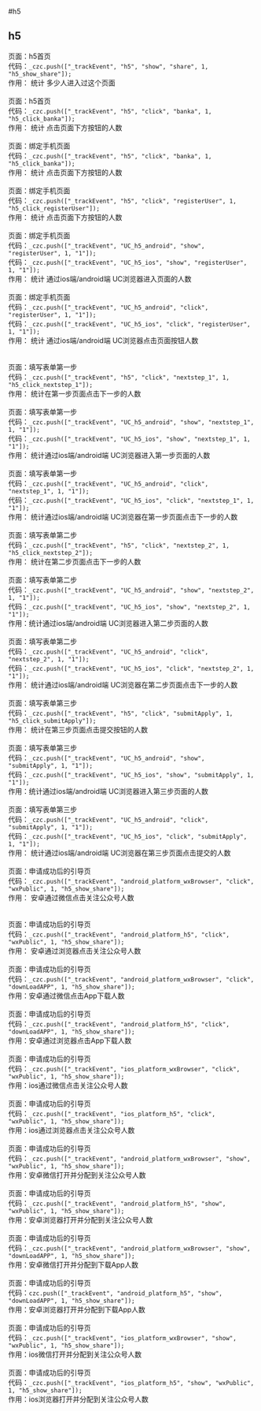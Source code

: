 #h5

## h5
页面：h5首页  
代码：`_czc.push(["_trackEvent", "h5", "show", "share", 1, "h5_show_share"]);`  
作用： 统计 多少人进入过这个页面  
 <br /> 
页面：h5首页  
代码：`_czc.push(["_trackEvent", "h5", "click", "banka", 1, "h5_click_banka"]);`  
作用： 统计 点击页面下方按钮的人数   
<br /> 
页面：绑定手机页面  
代码：`_czc.push(["_trackEvent", "h5", "click", "banka", 1, "h5_click_banka"]);`  
作用： 统计 点击页面下方按钮的人数   
<br /> 
页面：绑定手机页面  
代码：`_czc.push(["_trackEvent", "h5", "click", "registerUser", 1, "h5_click_registerUser"]);`    
作用： 统计 点击页面下方按钮的人数       
<br />
页面：绑定手机页面   
代码：`_czc.push(["_trackEvent", "UC_h5_android", "show", "registerUser", 1, "1"]);`     
代码：`_czc.push(["_trackEvent", "UC_h5_ios", "show", "registerUser", 1, "1"]);`   
作用： 统计 通过ios端/android端 UC浏览器进入页面的人数       
<br />
页面：绑定手机页面   
代码：`_czc.push(["_trackEvent", "UC_h5_android", "click", "registerUser", 1, "1"]);`     
代码：`_czc.push(["_trackEvent", "UC_h5_ios", "click", "registerUser", 1, "1"]);`   
作用： 统计 通过ios端/android端 UC浏览器点击页面按钮人数       
<br />  
页面：填写表单第一步    
代码：`_czc.push(["_trackEvent", "h5", "click", "nextstep_1", 1, "h5_click_nextstep_1"]);`      
作用： 统计在第一步页面点击下一步的人数      
<br /> 
页面：填写表单第一步    
代码：`_czc.push(["_trackEvent", "UC_h5_android", "show", "nextstep_1", 1, "1"]);`     
代码：`_czc.push(["_trackEvent", "UC_h5_ios", "show", "nextstep_1", 1, "1"]);`     
作用： 统计通过ios端/android端 UC浏览器进入第一步页面的人数      
<br /> 
页面：填写表单第一步    
代码：`_czc.push(["_trackEvent", "UC_h5_android", "click", "nextstep_1", 1, "1"]);`   
代码：`_czc.push(["_trackEvent", "UC_h5_ios", "click", "nextstep_1", 1, "1"]);`        
作用： 统计通过ios端/android端 UC浏览器在第一步页面点击下一步的人数      
<br /> 
页面：填写表单第二步  
代码：`_czc.push(["_trackEvent", "h5", "click", "nextstep_2", 1, "h5_click_nextstep_2"]);`      
作用： 统计在第二步页面点击下一步的人数  
<br /> 
页面：填写表单第二步      
代码：`_czc.push(["_trackEvent", "UC_h5_android", "show", "nextstep_2", 1, "1"]);`   
代码：`_czc.push(["_trackEvent", "UC_h5_ios", "show", "nextstep_2", 1, "1"]);`        
作用：统计通过ios端/android端 UC浏览器进入第二步页面的人数    
<br /> 
页面：填写表单第二步      
代码：`_czc.push(["_trackEvent", "UC_h5_android", "click", "nextstep_2", 1, "1"]);`   
代码：`_czc.push(["_trackEvent", "UC_h5_ios", "click", "nextstep_2", 1, "1"]);`        
作用： 统计通过ios端/android端 UC浏览器在第二步页面点击下一步的人数      
<br /> 
页面：填写表单第三步   
代码：`_czc.push(["_trackEvent", "h5", "click", "submitApply", 1, "h5_click_submitApply"]);`    
作用： 统计在第三步页面点击提交按钮的人数   
<br />
页面：填写表单第三步      
代码：`_czc.push(["_trackEvent", "UC_h5_android", "show", "submitApply", 1, "1"]);`   
代码：`_czc.push(["_trackEvent", "UC_h5_ios", "show", "submitApply", 1, "1"]);`        
作用：统计通过ios端/android端 UC浏览器进入第三步页面的人数    
<br /> 
页面：填写表单第三步      
代码：`_czc.push(["_trackEvent", "UC_h5_android", "click", "submitApply", 1, "1"]);`   
代码：`_czc.push(["_trackEvent", "UC_h5_ios", "click", "submitApply", 1, "1"]);`        
作用： 统计通过ios端/android端 UC浏览器在第三步页面点击提交的人数      
<br /> 
页面：申请成功后的引导页   
代码：`_czc.push(["_trackEvent", "android_platform_wxBrowser", "click", "wxPublic", 1, "h5_show_share"]);`    
作用： 安卓通过微信点击关注公众号人数   
<br />  
页面：申请成功后的引导页   
代码：`_czc.push(["_trackEvent", "android_platform_h5", "click", "wxPublic", 1, "h5_show_share"]);`  
作用： 安卓通过浏览器点击关注公众号人数   
<br /> 
页面：申请成功后的引导页   
代码：`_czc.push(["_trackEvent", "android_platform_wxBrowser", "click", "downLoadAPP", 1, "h5_show_share"]);`  
作用：安卓通过微信点击App下载人数   
<br /> 
页面：申请成功后的引导页   
代码：`_czc.push(["_trackEvent", "android_platform_h5", "click", "downLoadAPP", 1, "h5_show_share"]);`  
作用：安卓通过浏览器点击App下载人数  
<br /> 
页面：申请成功后的引导页   
代码：`_czc.push(["_trackEvent", "ios_platform_wxBrowser", "click", "wxPublic", 1, "h5_show_share"]);`   
作用：ios通过微信点击关注公众号人数  
<br /> 
页面：申请成功后的引导页   
代码：`_czc.push(["_trackEvent", "ios_platform_h5", "click", "wxPublic", 1, "h5_show_share"]);`    
作用：ios通过浏览器点击关注公众号人数    
<br />
页面：申请成功后的引导页   
代码：`_czc.push(["_trackEvent", "android_platform_wxBrowser", "show", "wxPublic", 1, "h5_show_share"]);`    
作用：安卓微信打开并分配到关注公众号人数   
<br />
页面：申请成功后的引导页   
代码：`_czc.push(["_trackEvent", "android_platform_h5", "show", "wxPublic", 1, "h5_show_share"]);`    
作用：安卓浏览器打开并分配到关注公众号人数  
<br />
页面：申请成功后的引导页   
代码：`_czc.push(["_trackEvent", "android_platform_wxBrowser", "show", "downLoadAPP", 1, "h5_show_share"]);`    
作用：安卓微信打开并分配到下载App人数  
<br />
页面：申请成功后的引导页   
代码：`czc.push(["_trackEvent", "android_platform_h5", "show", "downLoadAPP", 1, "h5_show_share"]);`    
作用：安卓浏览器打开并分配到下载App人数    
<br />
页面：申请成功后的引导页   
代码：`_czc.push(["_trackEvent", "ios_platform_wxBrowser", "show", "wxPublic", 1, "h5_show_share"]);`    
作用：ios微信打开并分配到关注公众号人数    
<br />
页面：申请成功后的引导页   
代码：`_czc.push(["_trackEvent", "ios_platform_h5", "show", "wxPublic", 1, "h5_show_share"]);`    
作用：ios浏览器打开并分配到关注公众号人数    
<br />